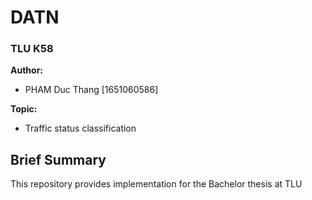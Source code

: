 # DATN
### TLU K58


**Author:** 
* PHAM Duc Thang [1651060586]

**Topic:**
* Traffic status classification

## Brief Summary
This repository provides implementation for the Bachelor thesis at TLU